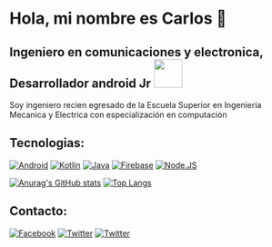 # Hola, mi nombre es Carlos 👋
## Ingeniero en comunicaciones y electronica, Desarrollador android Jr <img src="https://firebasestorage.googleapis.com/v0/b/alainox-6b814.appspot.com/o/DALL%C2%B7E%202022-09-11%2013.46.29%20-%20cute%20bugdroid%2C%20Android%20logo%2C%20say%20hi!%2C%20digital%20art.png?alt=media&token=b8a88350-f1f6-42c5-9e01-10502bf422d5" width="50"/>

Soy ingeniero recien egresado de la Escuela Superior en Ingenieria Mecanica y Electrica con especialización en computación 


## Tecnologias:
[![Android](https://img.shields.io/badge/Android-3DDC84?style=for-the-badge&logo=android&logoColor=white&labelColor=101010)]()
[![Kotlin](https://img.shields.io/badge/Kotlin-0095D5?style=for-the-badge&logo=kotlin&logoColor=white&labelColor=101010)]()
[![Java](https://img.shields.io/badge/Java-007396?style=for-the-badge&logo=java&logoColor=white&labelColor=101010)]()
[![Firebase](https://img.shields.io/badge/Firebase-FFCA28?style=for-the-badge&logo=firebase&logoColor=white&labelColor=101010)]()
[![Node.JS](https://img.shields.io/badge/Node.JS-339933?style=for-the-badge&logo=node.js&logoColor=white&labelColor=101010)]()

[![Anurag's GitHub stats](https://github-readme-stats.vercel.app/api?username=CarlosAlbertoLS&show_icons=true)](https://github.com/anuraghazra/github-readme-stats)
[![Top Langs](https://github-readme-stats.vercel.app/api/top-langs/?username=CarlosAlbertoLS&show_icons=true&layout=compact)](https://github.com/anuraghazra/github-readme-stats)

## Contacto:
[![Facebook](https://img.shields.io/twitter/url?label=Carlos%20Lopez&logo=Facebook&style=social&url=https%3A%2F%2Fwww.facebook.com%2Fbeto071%2F)](https://www.facebook.com/beto071/)
[![Twitter](https://img.shields.io/twitter/url?label=%40Carlos__Lopez&style=social&url=https%3A%2F%2Ftwitter.com%2FCarlos__Lopez)](https://twitter.com/Carlos__Lopez)
[![Twitter](https://img.shields.io/twitter/url?label=Carlos%20Alberto%20Lopez%20Sanchez&logo=LinkedIn&style=social&url=https%3A%2F%2Fwww.linkedin.com%2Fin%2Fcarlos-alberto-l%25C3%25B3pez-s%25C3%25A1nchez-111698246%2F)](https://www.linkedin.com/in/carlos-alberto-l%C3%B3pez-s%C3%A1nchez-8456aa265/)

